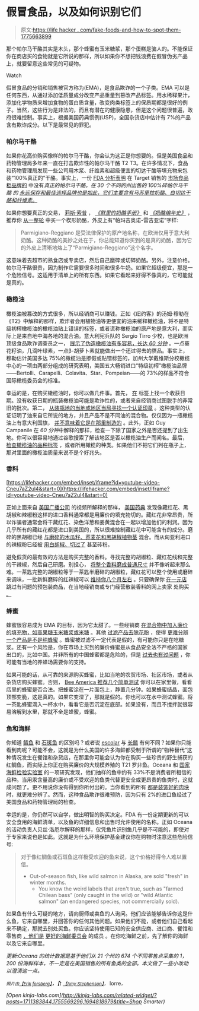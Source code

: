 # 假冒食品，以及如何识别它们

> 原文:[https://life hacker . com/fake-foods-and-how-to-spot-them-1775663899](https://lifehacker.com/counterfeit-foods-and-how-to-spot-them-1775663899)

那个帕尔马干酪其实是木头，那个蜂蜜有玉米糖浆，那个蛋糕是骗人的。不能保证你在商店买的食物就是它所说的那样，所以如果你不想把钱浪费在假冒伪劣产品上，就要留意这些常见的可疑物。

Watch

假冒食品的分销和销售被官方称为(EMA)，是食品欺诈的一个子类。EMA 可以是任何东西，从通过添加低质量成分改变产品重量到篡改产品标签。用水稀释果汁，添加化学物质来增加食物的蛋白质含量，改变肉类标签上的保质期都是很好的例子。当然，这些行为是非法的，而且有潜在的健康隐患，但是这个问题很普遍，政府很难控制。事实上，根据美国药典惯例(USP)，全国杂货店中估计有 7%的产品含有欺诈成分。以下是最常见的罪犯。

### **帕尔马干酪**

如果你花高价购买像样的帕尔马干酪，你会认为这正是你想要的。但是美国食品和药物管理局多年来一直在打击欺诈性的帕尔马干酪 T2 T3。在许多情况下，食品和药物管理局发现一些公司用木浆、纤维素和超级便宜的切达干酪等填充物来包装“100%真正的”干酪。事实上，一份 [FDA 分析表明](http://www.accessdata.fda.gov/scripts/cdrh/cfdocs/cfcfr/cfrsearch.cfm?fr=133.165) 在 Target 销售的 [市场食品柜品牌的](http://www.target.com/p/market-pantry-finely-shredded-parmesan-cheese-6-oz/-/A-13162796) 中没有*真正的帕尔马干酪。在 30 个不同的州出售的 100%碎帕尔马干酪 的 [永远保存和最佳选择品牌也是如此，它们主要含有马苏里拉奶酪、白切达干酪和纤维素。](http://www.homelandstores.com/pd/Best-Choice/Grated-Parmesan-and-Romano-Cheese/8-oz/070038610861/)* 

如果你想要真正的交易， [莉斯·索普](http://www.lizthorpe.com/) ， [*《默里的奶酪手册》*](http://www.amazon.com/Murrays-Cheese-Handbook-Worlds-Cheeses/dp/0767921305?asc_campaign=InlineText&asc_refurl=https://lifehacker.com/counterfeit-foods-and-how-to-spot-them-1775663899&asc_source=&tag=kinjalifehackerlink-20) 和 [*《奶酪编年史》*](http://www.amazon.com/Cheese-Chronicles-Journey-Through-Selling/dp/0061451169?asc_campaign=InlineText&asc_refurl=https://lifehacker.com/counterfeit-foods-and-how-to-spot-them-1775663899&asc_source=&tag=kinjalifehackerlink-20) ，推荐你 [从一整轮](http://www.today.com/food/how-make-sure-you-re-getting-real-parmesan-cheese-t74191) 中买一个楔形奶酪，外皮上有“帕玛吉奥诺-雷吉亚诺”字样:

> Parmigiano-Reggiano 是受法律保护的原产地名称，在欧洲仅用于意大利奶酪。这种奶酪的美妙之处在于，你总能知道你买到的是真的奶酪，因为它的外皮上清晰地烙上了“Parmigiano-Reggiano”这个名字。

这意味着去超市的熟食店或专卖店，然后自己磨碎或切碎奶酪。另外，注意价格。帕尔马干酪很贵，因为制作它需要很多时间和很多牛奶。如果它超级便宜，那是一个危险信号。这适用于清单上的所有东西。如果它看起来好得不像真的，它可能就是真的。

### **橄榄油**

橄榄油被篡改的方式很多，所以经销商可以赚钱。正如《纽约客》的汤姆·穆勒在《T2》中解释的那样，欺诈者会用植物油等更便宜的油来稀释橄榄油，将不是特级初榨橄榄油的橄榄油贴上错误的标签，或者谎称橄榄油的原产地是意大利，而实际上是来自地中海各地的混合油。意大利宪兵队的 Sergio Tirro 少校，也是欧洲顶级食品欺诈调查员之一， [展示了伪造橄榄油有多容易，长达 *60 分钟*](http://www.cbsnews.com/news/60-minutes-overtime-how-to-buy-olive-oil/) 。一点葵花籽油，几滴叶绿素，一点β-胡萝卜素就能做出一个还过得去的赝品。事实上，穆勒估计美国多达 75%的橄榄油是掺假或贴错标签的，加州大学戴维斯分校橄榄中心的一项由两部分组成的研究表明，美国五大畅销进口“特级初榨”橄榄油品牌——Bertolli、Carapelli、Colavita、Star、Pompeian——的 73%的样品不符合国际橄榄委员会的标准。

幸运的是，在购买橄榄油时，你可以做几件事。首先， [在](http://lifehacker.com/check-the-bottle-for-a-harvest-date-before-buying-that-5967094) 标签上找一个收获日期。没有收获日期的瓶装橄榄油可能是欺诈性的，或者来自经销商试图脱手的非常旧的批次。第二， [从装瓶地的当地或地区当局寻找一个认证印章](http://lifehacker.com/check-for-a-seal-of-approval-before-buying-expensive-ol-1352095992) 。这种类型的认证证明了油来自它所说的地方，并且产品不是不同油的混合物。仅仅因为一瓶橄榄油上有意大利国旗， [并不意味着它是在那里制造的](http://lifehacker.com/how-to-quickly-tell-if-italian-olive-oil-is-legit-5867579) 。此外，正如 Guy Campanile 在 *60 分钟*中解释的那样，检查一下除了国家之外是否还提到了出生地。你可以很容易地通过谷歌搜索了解该地区是否以橄榄油生产而闻名。最后， [检查橄榄油的品种标签](http://lifehacker.com/look-for-the-cultivar-when-shopping-for-olive-oil-849999531) ，或者所用橄榄的种类。如果他们不把它们列在瓶子上，那对里面的橄榄油质量来说不是个好兆头。

### **香料**

 [https://lifehacker.com/embed/inset/iframe?id=youtube-video-Cneu7aZ2ul4&start=0](https://lifehacker.com/embed/inset/iframe?id=youtube-video-Cneu7aZ2ul4&start=0) 

正如上面来自 [美国广播公司](https://www.youtube.com/channel/UCBi2mrWuNuyYy4gbM6fU18Q) 的视频所解释的那样， [美国药典](http://www.usp.org/) 发现像藏红花、黑胡椒和辣椒粉这样的进口香料通常都是用廉价的填充物切的。藏红花非常昂贵，所以诈骗者通常会将干藏红花、染色洋葱和姜黄混合在一起以增加他们的利润。因为几乎所有的藏红花都是进口到美国的，所以很难控制藏红花中可能含有的成分。磨碎的黑胡椒已经 [与磨碎的木瓜籽、荞麦花和黑胡椒植物茎](http://www.foodfraud.org/search/site?search_api_views_fulltext=black+pepper) 混合。而从匈亚利进口的辣椒粉已经被 [用白胡椒、](http://www.foodfraud.org/search/site?search_api_views_fulltext=paprika)[切过了](http://www.lead.org.au/lanv3n3/lanv3n3-6.html) 甚至砖粉。

避免假货的最有效的方法是购买完整的香料。寻找完整的胡椒粒、藏红花线和完整的干辣椒，然后自己研磨。别担心， [将整个香料磨成普通尺寸](http://lifehacker.com/the-measurements-to-convert-common-whole-spices-into-gr-1755100577#_ga=1.189480552.27973805.1434581949) 并不像听起来那么难。一茶匙完整的胡椒粒等于一茶匙半磨碎的胡椒粒，藏红花可以整个使用或磨碎来调味，一批新鲜磨碎的红辣椒可以 [维持你八个月左右](http://lifehacker.com/this-cheat-sheet-lists-the-shelf-life-of-common-spices-1700941646) 。只要确保你 [在一元店](http://lifehacker.com/the-best-things-to-buy-at-the-dollar-store-1774228189) 跳过有问题的预包装商品，在当地经销商或专门经营散装香料的网上卖家 处购买 [。](http://lifehacker.com/get-more-from-your-spice-blends-with-these-four-simple-1719394561)

### **蜂蜜**

蜂蜜很容易成为 EMA 的目标，因为它太甜了。一些经销商 [在混合物中加入廉价的填充物，如高果糖玉米糖浆或米糖](http://www.foodsafetynews.com/2011/11/tests-show-most-store-honey-isnt-honey/#.VzERIvkrI2x) 。其他 [过滤产品去除花粉](http://lifehacker.com/buy-local-honey-to-make-sure-youre-really-getting-honey-5857800) ，使得 [更难分辨一个产品是不是纯蜂蜜](http://www.npr.org/sections/thesalt/2011/11/25/142659547/relax-folks-it-really-is-honey-after-all) 。蜂蜜被过滤不一定代表是假的，有可能你只是在吃糖浆。还有一个风险是，你在市场上买到的廉价蜂蜜是从食品安全法不严格的国家 出口的，比如中国。并非所有的中国蜂蜜都是危险的，但是 [过去也有过问题](http://www.accessdata.fda.gov/cms_ia/importalert_111.html) ，你可能有当地的养蜂场需要你的支持。

如果可能的话，从可靠的来源购买蜂蜜，比如当地的农贸市场、社区市场，或者从杂货店购买蜂蜜。否则， [Bee America 推荐几个简单测试](https://www.bee-america.com/content/how-detect-fake-honey) 你可以在家里做，看看店里的蜂蜜是否合法。把蜂蜜涂在一片面包上，静置几分钟。如果蜂蜜结晶，面包顶部变脆，这是真的。如果它变湿了，那就是假的。你也可以在水中测试蜂蜜。将一茶匙蜂蜜滴入一杯水中，看看它是否沉淀在底部。如果没有，而且不搅拌就很容易溶解到水里，那就不全是蜂蜜，蜂蜜。

### **鱼和海鲜**

你知道 [鲭鱼](https://en.wikipedia.org/wiki/King_mackerel) 和 [石斑鱼](https://en.wikipedia.org/wiki/Grouper) 的区别吗？或者说 [escolar](https://en.wikipedia.org/wiki/Escolar) 与 [长鳍](https://en.wikipedia.org/wiki/Albacore) 有何不同？如果你只能看到肉呢？可能不会，这就是为什么美国的许多海鲜都受制于所谓的“物种替代”这种情况发生在餐馆和杂货店，在那里你可能会认为你在购买一些珍贵的野生捕获的红鲷鱼，而实际上你正在购买廉价的大规模养殖的 T21 罗非鱼。Oceana 和 [国家海鲜检验实验室](http://www.nmfs.noaa.gov/sfa/seafood/nsil/index.html) 的一项研究发现，他们抽样的鱼中约有 33%不是消费者所相信的品种。当用汞含量高的廉价或不受欢迎的鱼类代替更安全或更昂贵的鱼类时，这就成问题了。更不用说你没有得到你所付出的。当你看到的所有 [都是装饰好的肉块](http://www.npr.org/sections/thesalt/2013/02/21/172589997/one-in-three-fish-sold-at-restaurants-and-grocery-stores-is-mislabeled) 时，就更难分辨了。然而，这种食品欺诈很难预防，因为只有 2%的进口鱼经过了美国食品和药物管理局的检查。

幸运的是，你仍然可以自学，做出明智的购买决定。FDA 有一份定期更新的可以安全食用的海鲜清单，以及鱼的详细信息和出售时允许使用的名称。正如 Oceana 的活动负责人贝丝·洛厄尔解释的那样，仅凭鱼片识别鱼几乎是不可能的，即使对于专家来说也是如此。这就是为什么环境保护基金建议你在购物时注意这些危险信号:

> 对于像红鲷鱼或石斑鱼这样极受欢迎的鱼来说，这个价格好得令人难以置信。
> *   Out-of-season fish, like wild salmon in Alaska, are sold "fresh" in winter months.
>     *   You know the weird labels that aren't true, such as "farmed Chilean bass" (only caught in the wild) or "wild Atlantic salmon" (an endangered species, not commercially sold).

如果鱼有什么可疑的地方，请向厨师或卖鱼的人询问。他们应该能够告诉你这是什么鱼，它来自哪里，并回答你的任何其他问题。如果他们不能，或者他们自己看起来不确定，那就去别处买鱼。你应该坚持使用已知的安全供应商、进口商、餐馆和零售商 [，他们是](http://www.aboutseafood.com/about/) [更好的海鲜委员会](http://www.aboutseafood.com/about/better-seafood-board-3/) 的成员 。在你吃海鲜之前，先了解你的海鲜以及它来自哪里。

*更新:Oceana 的统计数据是基于他们从 21 个州的 674 个不同零售点采集的 1，200 份海鲜样本，不一定是在美国销售的所有鱼类的全部。本文做了一些小改动以澄清这一点。*

<small>*照片由*</small>[<small>*【Erik forsberg】*</small>](https://www.flickr.com/photos/hepp/2693155962/)*，【t* [<small>*【Amy Stephenson】*</small>](https://www.flickr.com/photos/24013072@N05/5504152817/)<small>*，*</small> lorre<small>*，*</small>[<small></small>](https://www.flickr.com/photos/polandeze/382848135/)

*[Open *kinja-labs.com*](http://kinja-labs.com/related-widget/?posts=1711383844,1755569296,1694818979&title=Shop Smarter)*